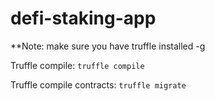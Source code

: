 # defi-staking-app

\*\*Note: make sure you have truffle installed -g

Truffle compile:
`truffle compile`

Truffle compile contracts:
`truffle migrate`

